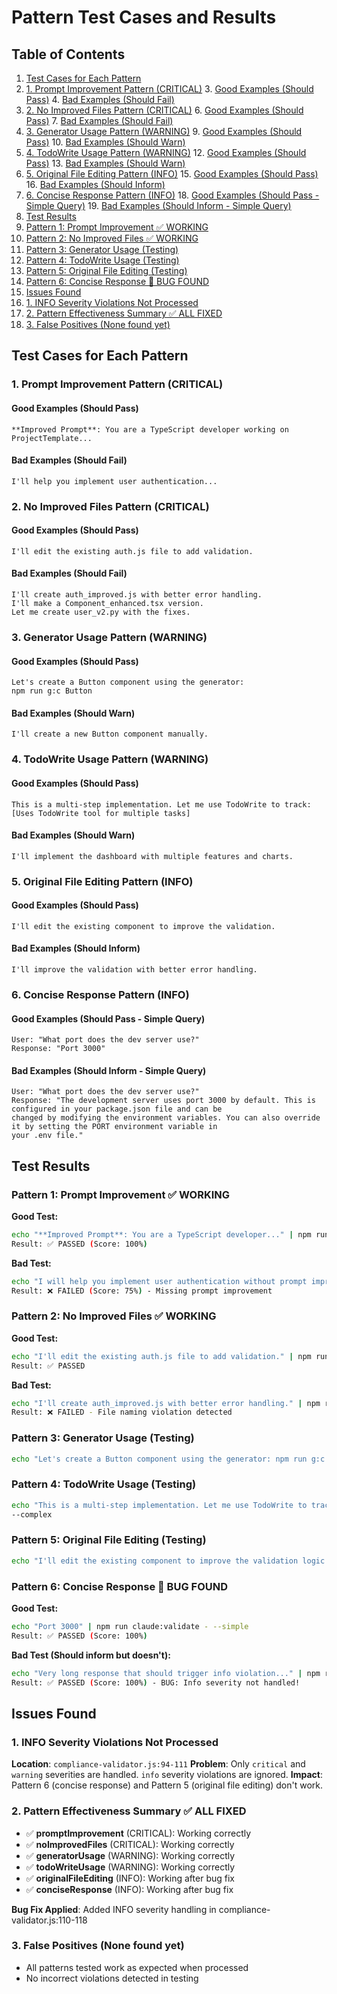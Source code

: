 # Pattern Test Cases and Results

## Table of Contents

1. [Test Cases for Each Pattern](#test-cases-for-each-pattern)
  2. [1. Prompt Improvement Pattern (CRITICAL)](#1-prompt-improvement-pattern-critical)
    3. [Good Examples (Should Pass)](#good-examples-should-pass)
    4. [Bad Examples (Should Fail)](#bad-examples-should-fail)
  5. [2. No Improved Files Pattern (CRITICAL)](#2-no-improved-files-pattern-critical)
    6. [Good Examples (Should Pass)](#good-examples-should-pass)
    7. [Bad Examples (Should Fail)](#bad-examples-should-fail)
  8. [3. Generator Usage Pattern (WARNING)](#3-generator-usage-pattern-warning)
    9. [Good Examples (Should Pass)](#good-examples-should-pass)
    10. [Bad Examples (Should Warn)](#bad-examples-should-warn)
  11. [4. TodoWrite Usage Pattern (WARNING)](#4-todowrite-usage-pattern-warning)
    12. [Good Examples (Should Pass)](#good-examples-should-pass)
    13. [Bad Examples (Should Warn)](#bad-examples-should-warn)
  14. [5. Original File Editing Pattern (INFO)](#5-original-file-editing-pattern-info)
    15. [Good Examples (Should Pass)](#good-examples-should-pass)
    16. [Bad Examples (Should Inform)](#bad-examples-should-inform)
  17. [6. Concise Response Pattern (INFO)](#6-concise-response-pattern-info)
    18. [Good Examples (Should Pass - Simple Query)](#good-examples-should-pass---simple-query)
    19. [Bad Examples (Should Inform - Simple Query)](#bad-examples-should-inform---simple-query)
20. [Test Results](#test-results)
  21. [Pattern 1: Prompt Improvement ✅ WORKING](#pattern-1-prompt-improvement-working)
  22. [Pattern 2: No Improved Files ✅ WORKING](#pattern-2-no-improved-files-working)
  23. [Pattern 3: Generator Usage (Testing)](#pattern-3-generator-usage-testing)
  24. [Pattern 4: TodoWrite Usage (Testing)](#pattern-4-todowrite-usage-testing)
  25. [Pattern 5: Original File Editing (Testing)](#pattern-5-original-file-editing-testing)
  26. [Pattern 6: Concise Response 🐛 BUG FOUND](#pattern-6-concise-response-bug-found)
27. [Issues Found](#issues-found)
  28. [1. INFO Severity Violations Not Processed](#1-info-severity-violations-not-processed)
  29. [2. Pattern Effectiveness Summary ✅ ALL FIXED](#2-pattern-effectiveness-summary-all-fixed)
  30. [3. False Positives (None found yet)](#3-false-positives-none-found-yet)

## Test Cases for Each Pattern

### 1. Prompt Improvement Pattern (CRITICAL)

#### Good Examples (Should Pass)
```text
**Improved Prompt**: You are a TypeScript developer working on ProjectTemplate...
```

#### Bad Examples (Should Fail)
```text
I'll help you implement user authentication...
```

### 2. No Improved Files Pattern (CRITICAL)

#### Good Examples (Should Pass)
```text
I'll edit the existing auth.js file to add validation.
```

#### Bad Examples (Should Fail)
```text
I'll create auth_improved.js with better error handling.
I'll make a Component_enhanced.tsx version.
Let me create user_v2.py with the fixes.
```

### 3. Generator Usage Pattern (WARNING)

#### Good Examples (Should Pass)
```text
Let's create a Button component using the generator:
npm run g:c Button
```

#### Bad Examples (Should Warn)
```text
I'll create a new Button component manually.
```

### 4. TodoWrite Usage Pattern (WARNING)

#### Good Examples (Should Pass)
```text
This is a multi-step implementation. Let me use TodoWrite to track:
[Uses TodoWrite tool for multiple tasks]
```

#### Bad Examples (Should Warn)
```text
I'll implement the dashboard with multiple features and charts.
```

### 5. Original File Editing Pattern (INFO)

#### Good Examples (Should Pass)
```text
I'll edit the existing component to improve the validation.
```

#### Bad Examples (Should Inform)
```text
I'll improve the validation with better error handling.
```

### 6. Concise Response Pattern (INFO)

#### Good Examples (Should Pass - Simple Query)
```text
User: "What port does the dev server use?"
Response: "Port 3000"
```

#### Bad Examples (Should Inform - Simple Query)
```text
User: "What port does the dev server use?"
Response: "The development server uses port 3000 by default. This is configured in your package.json file and can be
changed by modifying the environment variables. You can also override it by setting the PORT environment variable in
your .env file."
```

## Test Results

### Pattern 1: Prompt Improvement ✅ WORKING

**Good Test:**
```bash
echo "**Improved Prompt**: You are a TypeScript developer..." | npm run claude:validate - --complex
Result: ✅ PASSED (Score: 100%)
```

**Bad Test:**
```bash
echo "I will help you implement user authentication without prompt improvement" | npm run claude:validate - --complex
Result: ❌ FAILED (Score: 75%) - Missing prompt improvement
```

### Pattern 2: No Improved Files ✅ WORKING

**Good Test:**
```bash
echo "I'll edit the existing auth.js file to add validation." | npm run claude:validate - --complex
Result: ✅ PASSED
```

**Bad Test:**
```bash
echo "I'll create auth_improved.js with better error handling." | npm run claude:validate - --complex
Result: ❌ FAILED - File naming violation detected
```

### Pattern 3: Generator Usage (Testing)
```bash
echo "Let's create a Button component using the generator: npm run g:c Button" | npm run claude:validate - --complex
```

### Pattern 4: TodoWrite Usage (Testing)
```bash
echo "This is a multi-step implementation. Let me use TodoWrite to track the tasks." | npm run claude:validate -
--complex
```

### Pattern 5: Original File Editing (Testing)
```bash
echo "I'll edit the existing component to improve the validation logic." | npm run claude:validate - --complex
```

### Pattern 6: Concise Response 🐛 BUG FOUND

**Good Test:**
```bash
echo "Port 3000" | npm run claude:validate - --simple
Result: ✅ PASSED (Score: 100%)
```

**Bad Test (Should inform but doesn't):**
```bash
echo "Very long response that should trigger info violation..." | npm run claude:validate - --simple
Result: ✅ PASSED (Score: 100%) - BUG: Info severity not handled!
```

## Issues Found

### 1. INFO Severity Violations Not Processed
**Location**: `compliance-validator.js:94-111`
**Problem**: Only `critical` and `warning` severities are handled. `info` severity violations are ignored.
**Impact**: Pattern 6 (concise response) and Pattern 5 (original file editing) don't work.

### 2. Pattern Effectiveness Summary ✅ ALL FIXED
- ✅ **promptImprovement** (CRITICAL): Working correctly
- ✅ **noImprovedFiles** (CRITICAL): Working correctly  
- ✅ **generatorUsage** (WARNING): Working correctly
- ✅ **todoWriteUsage** (WARNING): Working correctly
- ✅ **originalFileEditing** (INFO): Working after bug fix
- ✅ **conciseResponse** (INFO): Working after bug fix

**Bug Fix Applied**: Added INFO severity handling in compliance-validator.js:110-118

### 3. False Positives (None found yet)
- All patterns tested work as expected when processed
- No incorrect violations detected in testing